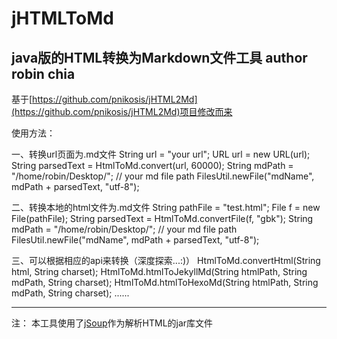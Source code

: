 jHTMLToMd
=========

java版的HTML转换为Markdown文件工具
author robin chia
-------
基于[https://github.com/pnikosis/jHTML2Md](https://github.com/pnikosis/jHTML2Md)项目修改而来

使用方法：

一、转换url页面为.md文件
    String url = "your url";
    URL url = new URL(url);
    String parsedText = HtmlToMd.convert(url, 60000);
    String mdPath = "/home/robin/Desktop/"; // your md file path
    FilesUtil.newFile("mdName", mdPath + parsedText, "utf-8");
  
二、转换本地的html文件为.md文件
    String pathFile = "test.html";
    File f = new File(pathFile);
    String parsedText = HtmlToMd.convertFile(f, "gbk");
    String mdPath = "/home/robin/Desktop/"; // your md file path
    FilesUtil.newFile("mdName", mdPath + parsedText, "utf-8");

三、可以根据相应的api来转换（深度探索...:)）
    HtmlToMd.convertHtml(String html, String charset);
    HtmlToMd.htmlToJekyllMd(String htmlPath, String mdPath, String charset);
    HtmlToMd.htmlToHexoMd(String htmlPath, String mdPath, String charset);
    ......

-------   
注： 本工具使用了[jSoup](http://jsoup.org/)作为解析HTML的jar库文件